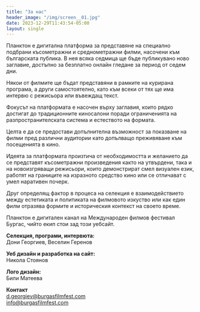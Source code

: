 ```yaml
---
title: "За нас"
header_image: "/img/screen__01.jpg"
date: 2023-12-29T11:43:54-05:00
layout: single
---
```

Планктон е дигитална платформа за представяне на специално подбрани късометражни и среднометражни филми, насочени към българската публика. В нея всяка седмица ще бъде публикувано ново заглавие, достъпно за безплатно онлайн гледане за период от седем дни.

Някои от филмите ще бъдат представяни в рамките на курирана програма, а други самостоятелно, като към всеки от тях ще има интервю с режисьора или въвеждащ текст.

Фокусът на платформата е насочен върху заглавия, които рядко достигат до традиционните киносалони поради ограниченията на разпространителската система и естеството на формата. 

Целта е да се предостави допълнителна възможност за показване на филми пред различни аудитории като допълващо преживяване към посещенията в кино.

Идеята за платформата произтича от необходимостта и желанието да се представят късометражни произведения както на утвърдени, така и на новоизгряващи режисьори, които демонстрират смел визуален език, работят на границите на изразното средство кино или се отличават с умел наративен почерк. 

Друг определящ фактор в процеса на селекция е взаимодействието между естетиката и политиката на филмовото изкуство или как един филм отразява формите и историческия контекст на своето време.

Планктон е дигитален канал на Международен филмов фестивал Бургас, чийто екип стои зад този уебсайт.


**Селекция, програми, интервюта:**
<br/>
Дони Георгиев, Веселин Геренов

**Уеб дизайн и разработка на сайт:**
<br/>
Никола Стоянов

**Лого дизайн:**
<br/>
Били Матеева

**Контакт**
<br/>
<a href="mailto:d.georgiev@burgasfilmfest.com ">d.georgiev@burgasfilmfest.com </a>
<br/>
<a href="mailto:info@burgasfilmfest.com">info@burgasfilmfest.com</a>


